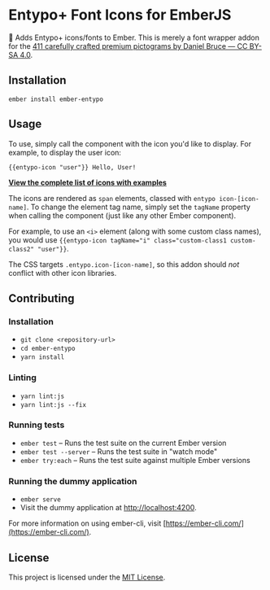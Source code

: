 Entypo+ Font Icons for EmberJS
==============================================================================

🔣 Adds Entypo+ icons/fonts to Ember. This is merely a font wrapper addon for the [411 carefully crafted premium pictograms by Daniel Bruce — CC BY-SA 4.0](http://www.entypo.com).

Installation
------------------------------------------------------------------------------
```
ember install ember-entypo
```

Usage
------------------------------------------------------------------------------
To use, simply call the component with the icon you'd like to display. For example, to display the user icon:
```
{{entypo-icon "user"}} Hello, User!
```
 
[**View the complete list of icons with examples**](https://limit-zero.github.io/ember-entypo/)

The icons are rendered as `span` elements, classed with `entypo icon-[icon-name]`. To change the element tag name, simply set the `tagName` property when calling the component (just like any other Ember component).

For example, to use an `<i>` element (along with some custom class names), you would use `{{entypo-icon tagName="i" class="custom-class1 custom-class2" "user"}}`.

The CSS targets `.entypo.icon-[icon-name]`, so this addon should _not_ conflict with other icon libraries.

Contributing
------------------------------------------------------------------------------

### Installation

* `git clone <repository-url>`
* `cd ember-entypo`
* `yarn install`

### Linting

* `yarn lint:js`
* `yarn lint:js --fix`

### Running tests

* `ember test` – Runs the test suite on the current Ember version
* `ember test --server` – Runs the test suite in "watch mode"
* `ember try:each` – Runs the test suite against multiple Ember versions

### Running the dummy application

* `ember serve`
* Visit the dummy application at [http://localhost:4200](http://localhost:4200).

For more information on using ember-cli, visit [https://ember-cli.com/](https://ember-cli.com/).

License
------------------------------------------------------------------------------

This project is licensed under the [MIT License](LICENSE.md).
